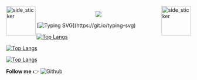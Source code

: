  <img align="left" width=80px height=80px alt="side_sticker" src="https://media.giphy.com/media/TEnXkcsHrP4YedChhA/giphy.gif" />
 <img align="right" width=80px height=80px alt="side_sticker" src="https://media.giphy.com/media/TEnXkcsHrP4YedChhA/giphy.gif" />
 
<p align="center"><img src="https://i.imgur.com/A6bWGFl.gif"/></p>

[![Typing SVG](https://readme-typing-svg.demolab.com?font=Fira+Code&pause=1000&vCenter=true&random=true&width=435&lines=Welcome+to+my+GitHub+profile!;I'm+Shafiq+Sadat;a+passionate+programmer+who+loves+solving+problems.)](https://git.io/typing-svg)

[![Top Langs](https://github-readme-stats.vercel.app/api?username=shafiqsadat&show_icons=true&show=reviews,discussions_started,discussions_answered,prs_merged,prs_merged_percentage&theme=dark)](https://github.com/ShafiqSadat)

<!--
**ShafiqSadat/ShafiqSadat** is a ✨ _special_ ✨ repository because its `README.md` (this file) appears on your GitHub profile.

Here are some ideas to get you started:

- 🔭 I’m currently working on ...
- 🌱 I’m currently learning ...
- 👯 I’m looking to collaborate on ...
- 🤔 I’m looking for help with ...
- 💬 Ask me about ...
- 📫 How to reach me: ...
- 😄 Pronouns: ...
- ⚡ Fun fact: ...
-->

[![Top Langs](https://github-readme-stats.vercel.app/api/top-langs/?username=shafiqsadat&layout=donut&theme=dark)](https://github.com/ShafiqSadat)

[![Top Langs](https://github-profile-summary-cards.vercel.app/api/cards/profile-details?username=ShafiqSadat&theme=github_dark)](https://github.com/ShafiqSadat)

**Follow me**  👉 
![Github](https://img.shields.io/github/followers/ShafiqSadat?label=Follow&style=social)

